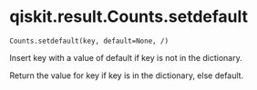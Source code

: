 # qiskit.result.Counts.setdefault

`Counts.setdefault(key, default=None, /)`

Insert key with a value of default if key is not in the dictionary.

Return the value for key if key is in the dictionary, else default.
